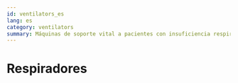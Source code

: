 ```yaml
---
id: ventilators_es
lang: es
category: ventilators
summary: Máquinas de soporte vital a pacientes con insuficiencia respiratoria causada por una invasión profunda del virus.
---
```


# Respiradores

